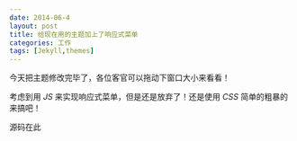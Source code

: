 ```yaml
---
date: 2014-06-4
layout: post
title: 给现在用的主题加上了响应式菜单
categories: 工作
tags: [Jekyll,themes]
---
```


今天把主题修改完毕了，各位客官可以拖动下窗口大小来看看！

考虑到用 *JS* 来实现响应式菜单，但是还是放弃了！还是使用 *CSS* 简单的粗暴的来搞吧！

源码在此

<script src="https://gist.github.com/wangdaodao/984bc8e140a31b3dd8dd.js"></script>
